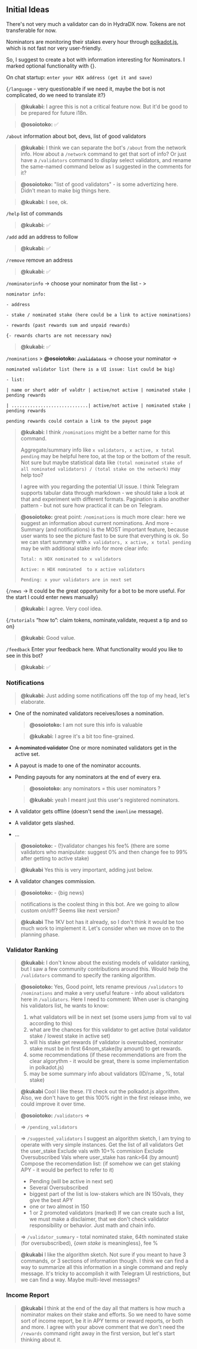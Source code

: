## Initial Ideas

There's not very much a validator can do in HydraDX now. Tokens are not transferable for now.

Nominators are monitoring their stakes every hour through [polkadot.js](https://polkadot.js.org/apps/?rpc=wss%3A%2F%2Frpc-01.snakenet.hydradx.io#), which is not fast nor very user-friendly.

So, I suggest to create a bot with information interesting for Nominators.
I marked optional functionality with {}.

On chat startup: `enter your HDX address (get it and save)`

{`/language` - very questionable if we need it, maybe the bot is not complicated, do we need to translate it?}

> **@kukabi:** I agree this is not a critical feature now. But it'd be good to be prepared for future i18n.

> **@osoiotoko:** ✅

`/about` information about bot, devs, list of good validators

> **@kukabi:** I think we can separate the bot's `/about` from the network info. How about a `/network` command to get that sort of info? Or just have a `/validators` command to display select validators, and rename the same-named command below as I suggested in the comments for it?

> **@osoiotoko:** "list of good validators" - is some advertizing here. Didn't mean to make big things here. 

> **@kukabi:** I see, ok.

`/help` list of commands

> **@kukabi:** ✅

`/add` add an address to follow

> **@kukabi:** ✅

`/remove` remove an address 

> **@kukabi:** ✅

`/nominatorinfo` -> choose your nominator from the list - >

    nominator info:
     
    - address
     
    - stake / nominated stake (here could be a link to active nominations)

    - rewards (past rewards sum and unpaid rewards)
    
    {- rewards charts are not necessary now} 
    
> **@kukabi:** ✅

`/nominations` > **@osoiotoko:** ~~`/validators`~~ -> choose your nominator ->
	
    nominated validator list (here is a UI issue: list could be big)
    
    - list:
    
    | name or short addr of valdtr | active/not active | nominated stake | pending rewards
	
	| .............................| active/not active | nominated stake | pending rewards
	
	pending rewards could contain a link to the payout page

> **@kukabi:** I think `/nominations` might be a better name for this command.
> 
> Aggregate/summary info like `x validators, x active, x total pending` may be helpful here too, at the top or the bottom of the result. Not sure but maybe statistical data like `(total nominated stake of all nominated validators) / (total stake on the network)` may help too?
>
> I agree with you regarding the potential UI issue. I think Telegram supports tabular data through markdown - we should take a look at that and experiment with different formats. Pagination is also another pattern - but not sure how practical it can be on Telegram.

> **@osoiotoko:** great point: `/nominations` is much more clear: here we suggest an information about current nominations. 
> And more - Summary (and notifications) is the MOST important feature, because user wants to see the picture fast to be sure that everything is ok.
> So we can start summary with `x validators, x active, x total pending` 
> may be with additional stake info for more clear info:
> 
> `Total: n HDX nominated to x validators` 
> 
> `Active: n HDX nominated  to x active validators`
> 
> `Pending: x your validators are in next set`

{`/news` -> It could be the great opportunity for a bot to be more useful. For the start I could enter news manually}

> **@kukabi:** I agree. Very cool idea.

{`/tutorials` “how to”: claim tokens, nominate,validate, request a tip and so on}

> **@kukabi:** Good value.

`/feedback` Enter your feedback here. What functionality would you like to see in this bot?

> **@kukabi:** ✅

### Notifications

> **@kukabi:** Just adding some notifications off the top of my head, let's elaborate.

- One of the nominated validators receives/loses a nomination.
  > **@osoiotoko:** I am not sure this info is valuable
  
  > **@kukabi:** I agree it's a bit too fine-grained. 
- ~~A nominated validator~~ One or more nominated validators get in the active set. 
- A payout is made to one of the nominator accounts.
- Pending payouts for any nominators at the end of every era.
  > **@osoiotoko:** any nominators = this user nominators ?

  > **@kukabi:** yeah I meant just this user's registered nominators.
- A validator gets offline (doesn't send the `imonline` message).
- A validator gets slashed.
- ...
> **@osoiotoko:** - (!)validator changes his fee% (there are some validators who manipulate: suggest 0% and then change fee to 99% after getting to active stake)

> **@kukabi** Yes this is very important, adding just below.

- A validator changes commission.

> **@osoiotoko:** - {big news}

> notifications is the coolest thing in this bot. Are we going to allow custom on/off? Seems like next version?


> **@kukabi** The 1KV bot has it already, so I don't think it would be too much work to implement it. Let's consider when we move on to the planning phase.

### Validator Ranking

> **@kukabi:** I don't know about the existing models of validator ranking, but I saw a few community contributions around this. Would help the `/validators` command to specify the ranking algorithm.

> **@osoiotoko:** Yes, Good point, lets rename previous `/validators` to `/nominations` 
> and make a very useful feature - info about validators here in `/validators`.
> Here I need to comment:
> When user is changing his validators list, he wants to know: 
> 1. what validators will be in next set (some users jump from val to val according to this)
> 2. what are the chances for this validator to get active (total validator stake / lowest stake in active set)
> 3. will his stake get rewards (if validator is oversubbed, nominator stake must be in first 64nom_stake(by amount) to get rewards.
> 4. some recommendations (if these recommendations are from the clear algorythm - it would be great, there is some implementation in polkadot.js)
> 5. may be some summary info about validators (ID/name , %, total stake)

> **@kukabi** Cool I like these. I'll check out the polkadot.js algorithm. Also, we don't have to get this 100% right in the first release imho, we could improve it over time.

> **@osoiotoko:**
> `/validators` =>

> => `/pending_validators`

> => `/suggested_validators` 
> I suggest an algorithm sketch, I am trying to operate with very simple instances.
> Get the list of all validators
> Get the user_stake
> Exclude vals with 10+% commision 
> Exclude Oversubscribed Vals where user_stake has rank>64 (by amount)
> Compose the recomendation list: (if somehow we can get staking APY - it would be perfect to refer to it)
> - Pending (will be active in next set)
> - Several Oversubscribed 
> - biggest part of the list is low-stakers which are IN 150vals, they give the best APY
> - one or two almost in 150
> - 1 or 2 promoted validators (marked) 
> If we can create such a list, we must make a disclaimer, that we don't check validator responsibility or behavior. Just math and chain info.

> => `/validator_summary` - total nominated stake, 64th nominated stake (for oversubscribed), {*own stake* is meaningless}, fee %
> 

> **@kukabi** I like the algorithm sketch. Not sure if you meant to have 3 commands, or 3 sections of information though. I think we can find a way to summarize all this information in a single command and reply message. It's tricky to accomplish it with Telegram UI restrictions, but we can find a way. Maybe multi-level messages?

### Income Report

> **@kukabi** I think at the end of the day all that matters is how much a nominator makes on their stake and efforts. So we need to have some sort of income report, be it in APY terms or reward reports, or both and more. I agree with your above comment that we don't need the `/rewards` command right away in the first version, but let's start thinking about it.
